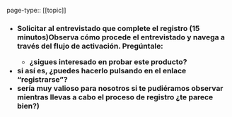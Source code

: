 page-type:: [[topic]]
- ### Solicitar al entrevistado que complete el registro (15 minutos)Observa cómo procede el entrevistado y navega a través del flujo de activación. Pregúntale:<ul><li>¿sigues interesado en probar este producto?</li></ul><li>si así es, ¿puedes hacerlo pulsando en el enlace “registrarse”?</li><li>sería muy valioso para nosotros si te pudiéramos observar mientras llevas a cabo el proceso de registro ¿te parece bien?)</li></ul>




